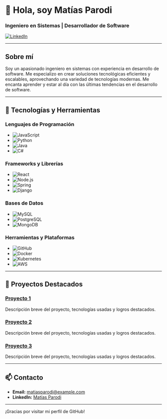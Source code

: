 # 👋 Hola, soy Matías Parodi

### Ingeniero en Sistemas | Desarrollador de Software

[![LinkedIn](https://img.shields.io/badge/LinkedIn-0077B5?style=for-the-badge&logo=linkedin&logoColor=white)](https://www.linkedin.com/in/matiasparodi/)

---

## Sobre mí

Soy un apasionado ingeniero en sistemas con experiencia en desarrollo de software. Me especializo en crear soluciones tecnológicas eficientes y escalables, aprovechando una variedad de tecnologías modernas. Me encanta aprender y estar al día con las últimas tendencias en el desarrollo de software.

---

## 🚀 Tecnologías y Herramientas

### Lenguajes de Programación
- ![JavaScript](https://img.shields.io/badge/JavaScript-F7DF1E?style=for-the-badge&logo=javascript&logoColor=black)
- ![Python](https://img.shields.io/badge/Python-3776AB?style=for-the-badge&logo=python&logoColor=white)
- ![Java](https://img.shields.io/badge/Java-007396?style=for-the-badge&logo=java&logoColor=white)
- ![C#](https://img.shields.io/badge/C%23-239120?style=for-the-badge&logo=c-sharp&logoColor=white)

### Frameworks y Librerías
- ![React](https://img.shields.io/badge/React-61DAFB?style=for-the-badge&logo=react&logoColor=black)
- ![Node.js](https://img.shields.io/badge/Node.js-339933?style=for-the-badge&logo=nodedotjs&logoColor=white)
- ![Spring](https://img.shields.io/badge/Spring-6DB33F?style=for-the-badge&logo=spring&logoColor=white)
- ![Django](https://img.shields.io/badge/Django-092E20?style=for-the-badge&logo=django&logoColor=white)

### Bases de Datos
- ![MySQL](https://img.shields.io/badge/MySQL-4479A1?style=for-the-badge&logo=mysql&logoColor=white)
- ![PostgreSQL](https://img.shields.io/badge/PostgreSQL-336791?style=for-the-badge&logo=postgresql&logoColor=white)
- ![MongoDB](https://img.shields.io/badge/MongoDB-47A248?style=for-the-badge&logo=mongodb&logoColor=white)

### Herramientas y Plataformas
- ![GitHub](https://img.shields.io/badge/GitHub-181717?style=for-the-badge&logo=github&logoColor=white)
- ![Docker](https://img.shields.io/badge/Docker-2496ED?style=for-the-badge&logo=docker&logoColor=white)
- ![Kubernetes](https://img.shields.io/badge/Kubernetes-326CE5?style=for-the-badge&logo=kubernetes&logoColor=white)
- ![AWS](https://img.shields.io/badge/AWS-232F3E?style=for-the-badge&logo=amazon-aws&logoColor=white)

---

## 🌟 Proyectos Destacados

### [Proyecto 1](https://github.com/tu-usuario/proyecto1)
Descripción breve del proyecto, tecnologías usadas y logros destacados.

### [Proyecto 2](https://github.com/tu-usuario/proyecto2)
Descripción breve del proyecto, tecnologías usadas y logros destacados.

### [Proyecto 3](https://github.com/tu-usuario/proyecto3)
Descripción breve del proyecto, tecnologías usadas y logros destacados.

---

## 📫 Contacto

- **Email:** [matiasparodi@example.com](mailto:matiasparodi@example.com)
- **LinkedIn:** [Matías Parodi](https://www.linkedin.com/in/matiasparodi/)

---

¡Gracias por visitar mi perfil de GitHub!
